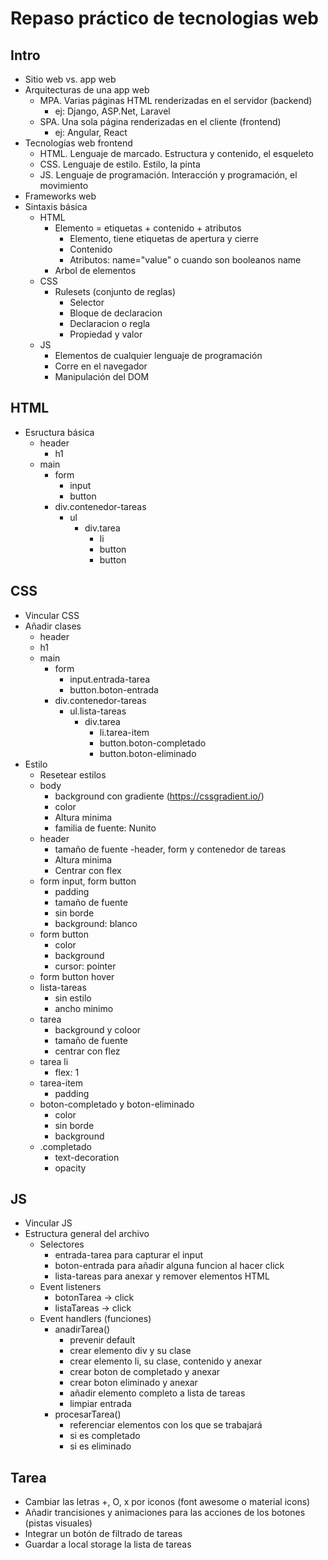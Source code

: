 # Repaso práctico de tecnologias web

## Intro

- Sitio web vs. app web
- Arquitecturas de una app web
  - MPA. Varias páginas HTML renderizadas en el servidor (backend)
    - ej: Django, ASP.Net, Laravel
  - SPA. Una sola página renderizadas en el cliente (frontend)
    - ej: Angular, React
- Tecnologías web frontend
  - HTML. Lenguaje de marcado. Estructura y contenido, el esqueleto
  - CSS. Lenguaje de estilo. Estilo, la pinta
  - JS. Lenguaje de programación. Interacción y programación, el movimiento
- Frameworks web
- Sintaxis básica
  - HTML
    - Elemento = etiquetas + contenido + atributos
      - Elemento, tiene etiquetas de apertura y cierre
      - Contenido
      - Atributos: name="value" o cuando son booleanos name
    - Arbol de elementos
  - CSS
    - Rulesets (conjunto de reglas)
      - Selector
      - Bloque de declaracion
      - Declaracion o regla
      - Propiedad y valor
  - JS
    - Elementos de cualquier lenguaje de programación
    - Corre en el navegador
    - Manipulación del DOM

## HTML

- Esructura básica
  - header
    - h1
  - main
    - form
      - input
      - button
    - div.contenedor-tareas
      - ul
        - div.tarea
          - li
          - button
          - button

## CSS
- Vincular CSS
- Añadir clases
  - header
  - h1
  - main
    - form
      - input.entrada-tarea
      - button.boton-entrada
    - div.contenedor-tareas
      - ul.lista-tareas
        - div.tarea
          - li.tarea-item
          - button.boton-completado
          - button.boton-eliminado
- Estilo
  - Resetear estilos
  - body
    - background con gradiente (https://cssgradient.io/)
    - color
    - Altura minima
    - familia de fuente: Nunito
  - header
    - tamaño de fuente
  -header, form y contenedor de tareas
    - Altura minima
    - Centrar con flex
  - form input, form button
    - padding
    - tamaño de fuente
    - sin borde
    - background: blanco
  - form button
    - color
    - background
    - cursor: pointer
  - form button hover
  - lista-tareas
    - sin estilo
    - ancho minimo
  - tarea
    - background y coloor
    - tamaño de fuente
    - centrar con flez
  - tarea li
    - flex: 1
  - tarea-item
    - padding
  - boton-completado y boton-eliminado
    - color
    - sin borde
    - background
  - .completado
    - text-decoration
    - opacity
## JS

- Vincular JS
- Estructura general del archivo
  - Selectores
    - entrada-tarea para capturar el input
    - boton-entrada para añadir alguna funcion al hacer click
    - lista-tareas para anexar y remover elementos HTML
  - Event listeners
    - botonTarea -> click
    - listaTareas -> click
  - Event handlers (funciones)
    - anadirTarea()
      - prevenir default
      - crear elemento div y su clase
      - crear elemento li, su clase, contenido y anexar
      - crear boton de completado y anexar
      - crear boton eliminado y anexar
      - añadir elemento completo a lista de tareas
      - limpiar entrada
    - procesarTarea()
      - referenciar elementos con los que se trabajará
      - si es completado
      - si es eliminado

## Tarea
- Cambiar las letras +, O, x por iconos (font awesome o material icons)
- Añadir trancisiones y animaciones para las acciones de los botones (pistas visuales)
- Integrar un botón de filtrado de tareas
- Guardar a local storage la lista de tareas
